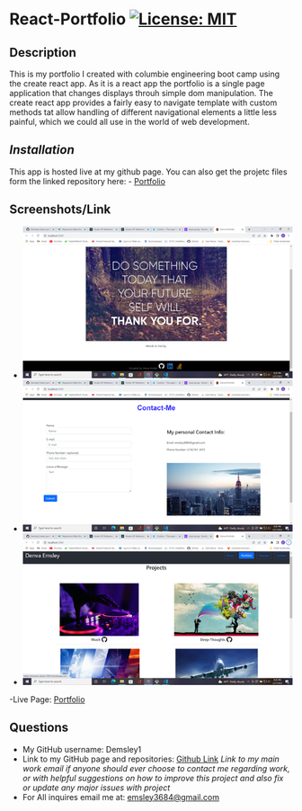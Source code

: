 # React-Portfolio [![License: MIT](https://img.shields.io/badge/License-MIT-yellow.svg)](https://opensource.org/licenses/MIT)
  ## Description 

  This is my portfolio I created with columbie engineering boot camp using the create react app. As it is a react app the portfolio is a single page application that changes displays throuh simple dom manipulation. The create react app provides a fairly easy to navigate template with custom methods tat allow handling of different navigational elements a little less painful, which we could all use in the world of web development.


  ## *Installation*

  This app is hosted live at my github page. You can also get the projetc files form the linked repository here: - [Portfolio](https://github.com/Demsley1/react-portfolio)

  ## Screenshots/Link

  - ![Screenshot1](public/images/Screen1.png)
  - ![Screenshot2](public/images/Screen2.png)
  - ![Screenshot3](public/images/Screen3.png)

  -Live Page: [Portfolio](http://Demsley1.github.io/react-portfolio)


  ## Questions 

  - My GitHub username: Demsley1
  - Link to my GitHub page and repositories: [Github Link](https://github.com/Demsley1)
  _Link to my main work email if anyone should ever choose to contact me regarding work, or with helpful suggestions on how to improve this project and 
  also fix or update any major issues with project_
  - For All inquires email me at: emsley3684@gmail.com
